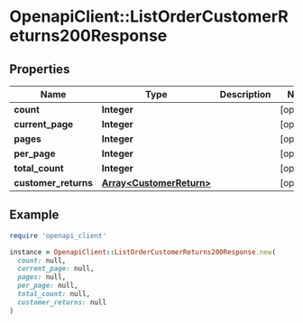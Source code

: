# OpenapiClient::ListOrderCustomerReturns200Response

## Properties

| Name | Type | Description | Notes |
| ---- | ---- | ----------- | ----- |
| **count** | **Integer** |  | [optional] |
| **current_page** | **Integer** |  | [optional] |
| **pages** | **Integer** |  | [optional] |
| **per_page** | **Integer** |  | [optional] |
| **total_count** | **Integer** |  | [optional] |
| **customer_returns** | [**Array&lt;CustomerReturn&gt;**](CustomerReturn.md) |  | [optional] |

## Example

```ruby
require 'openapi_client'

instance = OpenapiClient::ListOrderCustomerReturns200Response.new(
  count: null,
  current_page: null,
  pages: null,
  per_page: null,
  total_count: null,
  customer_returns: null
)
```

